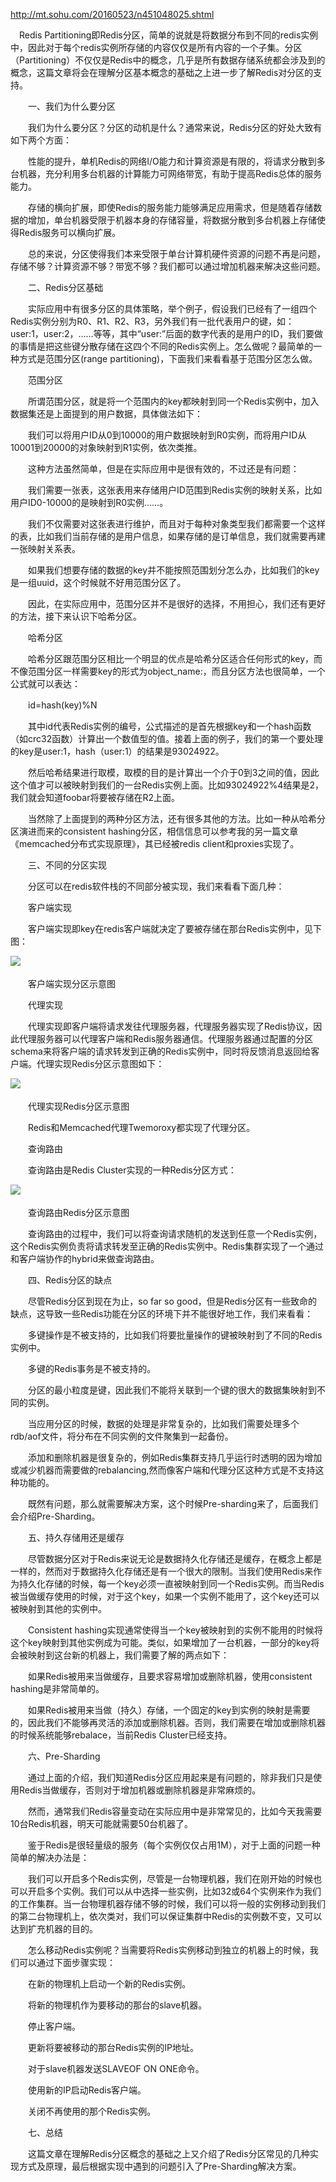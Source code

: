 http://mt.sohu.com/20160523/n451048025.shtml

　Redis Partitioning即Redis分区，简单的说就是将数据分布到不同的redis实例中，因此对于每个redis实例所存储的内容仅仅是所有内容的一个子集。分区（Partitioning）不仅仅是Redis中的概念，几乎是所有数据存储系统都会涉及到的概念，这篇文章将会在理解分区基本概念的基础之上进一步了解Redis对分区的支持。

　　一、我们为什么要分区

　　我们为什么要分区？分区的动机是什么？通常来说，Redis分区的好处大致有如下两个方面：

　　性能的提升，单机Redis的网络I/O能力和计算资源是有限的，将请求分散到多台机器，充分利用多台机器的计算能力可网络带宽，有助于提高Redis总体的服务能力。

　　存储的横向扩展，即使Redis的服务能力能够满足应用需求，但是随着存储数据的增加，单台机器受限于机器本身的存储容量，将数据分散到多台机器上存储使得Redis服务可以横向扩展。

　　总的来说，分区使得我们本来受限于单台计算机硬件资源的问题不再是问题，存储不够？计算资源不够？带宽不够？我们都可以通过增加机器来解决这些问题。

　　二、Redis分区基础

　　实际应用中有很多分区的具体策略，举个例子，假设我们已经有了一组四个Redis实例分别为R0、R1、R2、R3，另外我们有一批代表用户的键，如：user:1，user:2，……等等，其中“user:”后面的数字代表的是用户的ID，我们要做的事情是把这些键分散存储在这四个不同的Redis实例上。怎么做呢？最简单的一种方式是范围分区(range partitioning)，下面我们来看看基于范围分区怎么做。

　　范围分区

　　所谓范围分区，就是将一个范围内的key都映射到同一个Redis实例中，加入数据集还是上面提到的用户数据，具体做法如下：

　　我们可以将用户ID从0到10000的用户数据映射到R0实例，而将用户ID从10001到20000的对象映射到R1实例，依次类推。

　　这种方法虽然简单，但是在实际应用中是很有效的，不过还是有问题：

　　我们需要一张表，这张表用来存储用户ID范围到Redis实例的映射关系，比如用户ID0-10000的是映射到R0实例……。

　　我们不仅需要对这张表进行维护，而且对于每种对象类型我们都需要一个这样的表，比如我们当前存储的是用户信息，如果存储的是订单信息，我们就需要再建一张映射关系表。

　　如果我们想要存储的数据的key并不能按照范围划分怎么办，比如我们的key是一组uuid，这个时候就不好用范围分区了。

　　因此，在实际应用中，范围分区并不是很好的选择，不用担心，我们还有更好的方法，接下来认识下哈希分区。

　　哈希分区

　　哈希分区跟范围分区相比一个明显的优点是哈希分区适合任何形式的key，而不像范围分区一样需要key的形式为object_name:<id>，而且分区方法也很简单，一个公式就可以表达：

　　id=hash(key)%N

　　其中id代表Redis实例的编号，公式描述的是首先根据key和一个hash函数（如crc32函数）计算出一个数值型的值。接着上面的例子，我们的第一个要处理的key是user:1，hash（user:1）的结果是93024922。

　　然后哈希结果进行取模，取模的目的是计算出一个介于0到3之间的值，因此这个值才可以被映射到我们的一台Redis实例上面。比如93024922%4结果是2，我们就会知道foobar将要被存储在R2上面。

　　当然除了上面提到的两种分区方法，还有很多其他的方法。比如一种从哈希分区演进而来的consistent hashing分区，相信信息可以参考我的另一篇文章《memcached分布式实现原理》，其已经被redis client和proxies实现了。

　　三、不同的分区实现

　　分区可以在redis软件栈的不同部分被实现，我们来看看下面几种：

　　客户端实现

　　客户端实现即key在redis客户端就决定了要被存储在那台Redis实例中，见下图：

![](http://n1.itc.cn/img8/wb/recom/2016/05/23/146400573956879778.JPEG)　　

　　客户端实现分区示意图

　　代理实现

　　代理实现即客户端将请求发往代理服务器，代理服务器实现了Redis协议，因此代理服务器可以代理客户端和Redis服务器通信。代理服务器通过配置的分区schema来将客户端的请求转发到正确的Redis实例中，同时将反馈消息返回给客户端。代理实现Redis分区示意图如下：

![](http://n1.itc.cn/img8/wb/recom/2016/05/23/146400573967024356.JPEG)　　

　　代理实现Redis分区示意图

　　Redis和Memcached代理Twemoroxy都实现了代理分区。

　　查询路由

　　查询路由是Redis Cluster实现的一种Redis分区方式：

![](http://n1.itc.cn/img8/wb/recom/2016/05/23/146400573974999478.JPEG)　　

　　查询路由Redis分区示意图

　　查询路由的过程中，我们可以将查询请求随机的发送到任意一个Redis实例，这个Redis实例负责将请求转发至正确的Redis实例中。Redis集群实现了一个通过和客户端协作的hybrid来做查询路由。

　　四、Redis分区的缺点

　　尽管Redis分区到现在为止，so far so good，但是Redis分区有一些致命的缺点，这导致一些Redis功能在分区的环境下并不能很好地工作，我们来看看：

　　多键操作是不被支持的，比如我们将要批量操作的键被映射到了不同的Redis实例中。

　　多键的Redis事务是不被支持的。

　　分区的最小粒度是键，因此我们不能将关联到一个键的很大的数据集映射到不同的实例。

　　当应用分区的时候，数据的处理是非常复杂的，比如我们需要处理多个rdb/aof文件，将分布在不同实例的文件聚集到一起备份。

　　添加和删除机器是很复杂的，例如Redis集群支持几乎运行时透明的因为增加或减少机器而需要做的rebalancing,然而像客户端和代理分区这种方式是不支持这种功能的。

　　既然有问题，那么就需要解决方案，这个时候Pre-sharding来了，后面我们会介绍Pre-Sharding。

　　五、持久存储用还是缓存

　　尽管数据分区对于Redis来说无论是数据持久化存储还是缓存，在概念上都是一样的，然而对于数据持久化存储还是有一个很大的限制。当我们使用Redis来作为持久化存储的时候，每一个key必须一直被映射到同一个Redis实例。而当Redis被当做缓存使用的时候，对于这个key，如果一个实例不能用了，这个key还可以被映射到其他的实例中。

　　Consistent hashing实现通常使得当一个key被映射到的实例不能用的时候将这个key映射到其他实例成为可能。类似，如果增加了一台机器，一部分的key将会被映射到这台新的机器上，我们需要了解的两点如下：

　　如果Redis被用来当做缓存，且要求容易增加或删除机器，使用consistent hashing是非常简单的。

　　如果Redis被用来当做（持久）存储，一个固定的key到实例的映射是需要的，因此我们不能够再灵活的添加或删除机器。否则，我们需要在增加或删除机器的时候系统能够rebalace，当前Redis Cluster已经支持。

　　六、Pre-Sharding

　　通过上面的介绍，我们知道Redis分区应用起来是有问题的，除非我们只是使用Redis当做缓存，否则对于增加机器或删除机器是非常麻烦的。

　　然而，通常我们Redis容量变动在实际应用中是非常常见的，比如今天我需要10台Redis机器，明天可能就需要50台机器了。

　　鉴于Redis是很轻量级的服务（每个实例仅仅占用1M），对于上面的问题一种简单的解决办法是：

　　我们可以开启多个Redis实例，尽管是一台物理机器，我们在刚开始的时候也可以开启多个实例。我们可以从中选择一些实例，比如32或64个实例来作为我们的工作集群。当一台物理机器存储不够的时候，我们可以将一般的实例移动到我们的第二台物理机上，依次类对，我们可以保证集群中Redis的实例数不变，又可以达到扩充机器的目的。

　　怎么移动Redis实例呢？当需要将Redis实例移动到独立的机器上的时候，我们可以通过下面步骤实现：

　　在新的物理机上启动一个新的Redis实例。

　　将新的物理机作为要移动的那台的slave机器。

　　停止客户端。

　　更新将要被移动的那台Redis实例的IP地址。

　　对于slave机器发送SLAVEOF ON ONE命令。

　　使用新的IP启动Redis客户端。

　　关闭不再使用的那个Redis实例。

　　七、总结

　　这篇文章在理解Redis分区概念的基础之上又介绍了Redis分区常见的几种实现方式及原理，最后根据实现中遇到的问题引入了Pre-Sharding解决方案。 